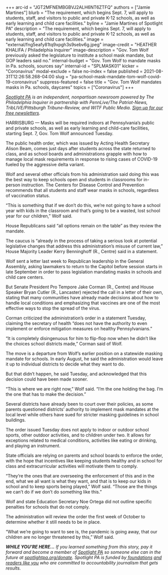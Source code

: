 +++
arc-id = "JGT2MFNEMBGBVJ2ALH6NT6ZTFQ"
authors = ["Jamie Martines"]
blurb = "The requirement, which begins Sept. 7, will apply to students, staff, and visitors to public and private K-12 schools, as well as early learning and child care facilities."
byline = "Jamie Martines of Spotlight PA"
description = "The requirement, which begins Sept. 7, will apply to students, staff, and visitors to public and private K-12 schools, as well as early learning and child care facilities."
image = "external/fng5eafy81tq9xpgh3s9sebv6g.jpeg"
image-credit = "HEATHER KHALIFA / Philadelphia Inquirer"
image-description = "Gov. Tom Wolf previously asked the legislature to institute a school mask mandate, but GOP leaders said no."
internal-budget = "Gov. Tom Wolf to mandate masks in Pa. schools, sources say"
internal-id = "SPLMASK01"
kicker = "Coronavirus"
modal-exclude = false
no-index = false
published = 2021-08-31T12:26:58.268-04:00
slug = "pa-school-mask-mandate-tom-wolf-covid-19-coronavirus"
suppress-featured = false
title = "Gov. Tom Wolf mandates masks in Pa. schools, daycares"
topics = ["Coronavirus"]
+++

<a href="https://lesspage.com/"><i>Spotlight PA</i></a><i> is an independent, nonpartisan newsroom powered by The Philadelphia Inquirer in partnership with PennLive/The Patriot-News, TribLIVE/Pittsburgh Tribune-Review, and WITF Public Media. </i><a href="https://lesspage.com/newsletters"><i>Sign up for our free newsletters</i></a><i>.</i>

HARRISBURG — Masks will be required indoors at Pennsylvania’s public and private schools, as well as early learning and child-care facilities, starting Sept. 7, Gov. Tom Wolf announced Tuesday.

The public health order, which was issued by Acting Health Secretary Alison Beam, comes just days after students across the state returned to class, and as school boards and administrations grapple with how to manage local mask requirements in response to rising cases of COVID-19 fueled by the aggressive delta variant.

Wolf and several other officials from his administration said doing this was the best way to keep schools open and students in classrooms for in-person instruction. The Centers for Disease Control and Prevention recommends that all students and staff wear masks in schools, regardless of vaccination status.

<script src="https://lesspage.com/embed.js" async></script><div data-spl-embed-version="1" data-spl-src="https://lesspage.com/embeds/newsletter/"></div>

“This is something that if we don’t do this, we’re not going to have a school year with kids in the classroom and that’s going to be a wasted, lost school year for our children,” Wolf said.

House Republicans said “all options remain on the table” as they review the mandate.

The caucus is “already in the process of taking a serious look at potential legislative changes that address this administration’s misuse of current law,” House Majority Leader Kerry Benninghoff (R., Centre) said in a statement.

Wolf sent a letter last week to Republican leadership in the General Assembly, asking lawmakers to return to the Capitol before session starts in late September in order to pass legislation mandating masks in schools and child care centers.

But Senate President Pro Tempore Jake Corman (R., Centre) and House Speaker Bryan Cutler (R., Lancaster) rejected the call in a letter of their own, stating that many communities have already made decisions about how to handle local conditions and emphasizing that vaccines are one of the most effective ways to stop the spread of the virus.

Corman criticized the administration’s order in a statement Tuesday, claiming the secretary of health “does not have the authority to even implement or enforce mitigation measures on healthy Pennsylvanians.”

“It is completely disingenuous for him to flip-flop now when he didn’t like the choices school districts made,” Corman said of Wolf.

The move is a departure from Wolf’s earlier position on a statewide masking mandate for schools. In early August, he said the administration would leave it up to individual districts to decide what they want to do.

But that didn’t happen, he said Tuesday, and acknowledged that this decision could have been made sooner.

“This is where we are right now,” Wolf said. “I’m the one holding the bag. I’m the one that has to make the decision.”

Several districts have already been to court over their policies, as some parents questioned districts’ authority to implement mask mandates at the local level while others have sued for stricter masking guidelines in school buildings.

The order issued Tuesday does not apply to indoor or outdoor school sports, other outdoor activities, and to children under two. It allows for exceptions related to medical conditions, activities like eating or drinking, and playing an instrument.

State officials are relying on parents and school boards to enforce the order, with the hope that incentives like keeping students healthy and in school for class and extracurricular activities will motivate them to comply.

<script src="https://lesspage.com/embed.js" async></script><div data-spl-embed-version="1" data-spl-src="https://lesspage.com/embeds/donate/?teaser_text=If%20you%20learned%20something%20from%20this%20report%2C%20pay%20it%20forward%20and%20become%20a%20member%20of%20Spotlight%20PA%20so%20someone%20else%20can%20in%20the%20future."></div>

“They’re the ones that are overseeing the enforcement of this and in the end, what we all want is what they want, and that is to keep our kids in school and to keep sports being played,” Wolf said. “Those are the things we can’t do if we don’t do something like this.”

Wolf and state Education Secretary Noe Ortega did not outline specific penalties for schools that do not comply.

The administration will review the order the first week of October to determine whether it still needs to be in place.

“What we’re going to want to see is, the pandemic is going away, that our children are no longer threatened by this,” Wolf said.

<i><b>WHILE YOU’RE HERE...</b></i><i> If you learned something from this story, pay it forward and become a member of </i><a href="https://lesspage.com/"><i>Spotlight PA</i></a><i> so someone else can in the future at </i><a href="http://spotlightpa.org/donate"><i>spotlightpa.org/donate</i></a><i>. Spotlight PA is funded by</i><a href="https://lesspage.com/support"><i> foundations</i></a><i> </i><a href="https://lesspage.com/support"><i>and readers like you</i></a><i> who are committed to accountability journalism that gets results.</i>

